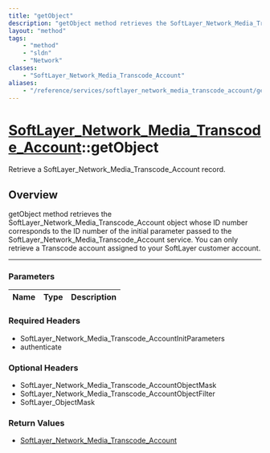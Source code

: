 ```yaml
---
title: "getObject"
description: "getObject method retrieves the SoftLayer_Network_Media_Transcode_Account object whose ID number corresponds to the ID nu... "
layout: "method"
tags:
    - "method"
    - "sldn"
    - "Network"
classes:
    - "SoftLayer_Network_Media_Transcode_Account"
aliases:
    - "/reference/services/softlayer_network_media_transcode_account/getObject"
---
```

# [SoftLayer_Network_Media_Transcode_Account](/reference/services/SoftLayer_Network_Media_Transcode_Account)::getObject


Retrieve a SoftLayer_Network_Media_Transcode_Account record.


## Overview 
getObject method retrieves the SoftLayer_Network_Media_Transcode_Account object whose ID number corresponds to the ID number of the initial parameter passed to the SoftLayer_Network_Media_Transcode_Account service. You can only retrieve a Transcode account assigned to your SoftLayer customer account. 

-----

### Parameters 
|Name | Type | Description |
| --- | --- | --- |


### Required Headers
* SoftLayer_Network_Media_Transcode_AccountInitParameters
* authenticate


### Optional Headers
* SoftLayer_Network_Media_Transcode_AccountObjectMask
* SoftLayer_Network_Media_Transcode_AccountObjectFilter
* SoftLayer_ObjectMask

### Return Values
* <a href='/reference/datatypes/SoftLayer_Network_Media_Transcode_Account'>SoftLayer_Network_Media_Transcode_Account </a>




